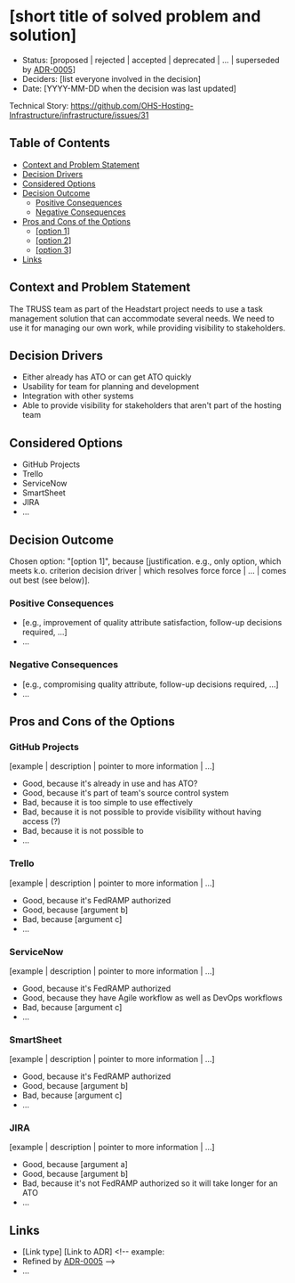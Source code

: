 # [short title of solved problem and solution]
<!-- Source: https://raw.githubusercontent.com/adr/madr/master/template/template.md -->

* Status: [proposed | rejected | accepted | deprecated | … | superseded by
  [ADR-0005](0005-example.md)] <!-- optional -->
* Deciders: [list everyone involved in the decision] <!-- optional -->
* Date: [YYYY-MM-DD when the decision was last updated] <!-- optional -->

Technical Story: https://github.com/OHS-Hosting-Infrastructure/infrastructure/issues/31

## Table of Contents

<!-- toc -->

* [Context and Problem Statement](#context-and-problem-statement)
* [Decision Drivers](#decision-drivers-)
* [Considered Options](#considered-options)
* [Decision Outcome](#decision-outcome)
  * [Positive Consequences](#positive-consequences-)
  * [Negative Consequences](#negative-consequences-)
* [Pros and Cons of the Options](#pros-and-cons-of-the-options-)
  * [[option 1]](#option-1)
  * [[option 2]](#option-2)
  * [[option 3]](#option-3)
* [Links](#links-)

<!-- Regenerate with "pre-commit run -a markdown-toc" -->

<!-- tocstop -->

## Context and Problem Statement

The TRUSS team as part of the Headstart project needs to use a task management solution that can accommodate several needs. We need to use it for managing our own work, while providing visibility to stakeholders.

## Decision Drivers <!-- optional -->

* Either already has ATO or can get ATO quickly
* Usability for team for planning and development
* Integration with other systems
* Able to provide visibility for stakeholders that aren't part of the hosting team

## Considered Options

* GitHub Projects
* Trello
* ServiceNow
* SmartSheet
* JIRA
* … <!-- numbers of options can vary -->

## Decision Outcome

Chosen option: "[option 1]", because [justification. e.g., only option, which
meets k.o. criterion decision driver | which resolves force force | … | comes
out best (see below)].

### Positive Consequences <!-- optional -->

* [e.g., improvement of quality attribute satisfaction, follow-up decisions
  required, …]
* …

### Negative Consequences <!-- optional -->

* [e.g., compromising quality attribute, follow-up decisions required, …]
* …

## Pros and Cons of the Options <!-- optional -->

### GitHub Projects

[example | description | pointer to more information | …] <!-- optional -->

* Good, because it's already in use and has ATO?
* Good, because it's part of team's source control system
* Bad, because it is too simple to use effectively
* Bad, because it is not possible to provide visibility without having access (?)
* Bad, because it is not possible to 
* … <!-- numbers of pros and cons can vary -->

### Trello

[example | description | pointer to more information | …] <!-- optional -->

* Good, because it's FedRAMP authorized
* Good, because [argument b]
* Bad, because [argument c]
* … <!-- numbers of pros and cons can vary -->

### ServiceNow

[example | description | pointer to more information | …] <!-- optional -->

* Good, because it's FedRAMP authorized
* Good, because they have Agile workflow as well as DevOps workflows
* Bad, because [argument c]
* … <!-- numbers of pros and cons can vary -->

### SmartSheet

[example | description | pointer to more information | …] <!-- optional -->

* Good, because it's FedRAMP authorized
* Good, because [argument b]
* Bad, because [argument c]
* … <!-- numbers of pros and cons can vary -->

### JIRA

[example | description | pointer to more information | …] <!-- optional -->

* Good, because [argument a]
* Good, because [argument b]
* Bad, because it's not FedRAMP authorized so it will take longer for an ATO
* … <!-- numbers of pros and cons can vary -->

## Links <!-- optional -->

* [Link type] [Link to ADR] <!-- example:
* Refined by [ADR-0005](0005-example.md) -->
* … <!-- numbers of links can vary -->
